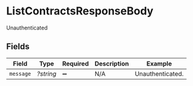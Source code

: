 # ListContractsResponseBody

Unauthenticated


## Fields

| Field              | Type               | Required           | Description        | Example            |
| ------------------ | ------------------ | ------------------ | ------------------ | ------------------ |
| `message`          | *?string*          | :heavy_minus_sign: | N/A                | Unauthenticated.   |